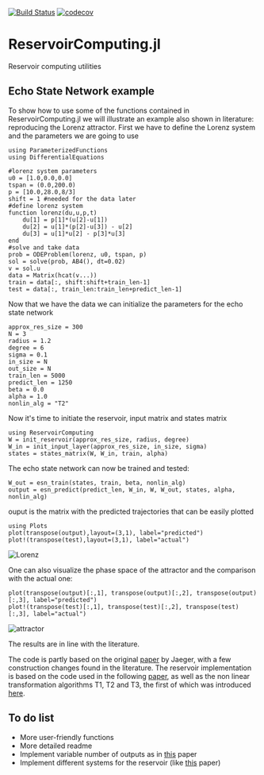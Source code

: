 [![Build Status](https://travis-ci.com/MartinuzziFrancesco/ReservoirComputing.jl.svg?branch=master)](https://travis-ci.com/MartinuzziFrancesco/ReservoirComputing.jl)
[![codecov](https://codecov.io/gh/MartinuzziFrancesco/ReservoirComputing.jl/branch/master/graph/badge.svg)](https://codecov.io/gh/MartinuzziFrancesco/ReservoirComputing.jl)

# ReservoirComputing.jl
Reservoir computing utilities
## Echo State Network example
To show how to use some of the functions contained in ReservoirComputing.jl we will illustrate an example also shown in literature: reproducing the Lorenz attractor.
First we have to define the Lorenz system and the parameters we are going to use

    using ParameterizedFunctions
    using DifferentialEquations
     
    #lorenz system parameters
    u0 = [1.0,0.0,0.0]                       
    tspan = (0.0,200.0)                      
    p = [10.0,28.0,8/3]
    shift = 1 #needed for the data later
    #define lorenz system 
    function lorenz(du,u,p,t)
        du[1] = p[1]*(u[2]-u[1])
        du[2] = u[1]*(p[2]-u[3]) - u[2]
        du[3] = u[1]*u[2] - p[3]*u[3]
    end
    #solve and take data
    prob = ODEProblem(lorenz, u0, tspan, p)  
    sol = solve(prob, AB4(), dt=0.02)   
    v = sol.u
    data = Matrix(hcat(v...))
    train = data[:, shift:shift+train_len-1]
    test = data[:, train_len:train_len+predict_len-1]
    
Now that we have the data we can initialize the parameters for the echo state network

    approx_res_size = 300
    N = 3
    radius = 1.2
    degree = 6
    sigma = 0.1
    in_size = N
    out_size = N
    train_len = 5000
    predict_len = 1250
    beta = 0.0
    alpha = 1.0
    nonlin_alg = "T2"

Now it's time to initiate the reservoir, input matrix and states matrix

    using ReservoirComputing
    W = init_reservoir(approx_res_size, radius, degree)
    W_in = init_input_layer(approx_res_size, in_size, sigma)
    states = states_matrix(W, W_in, train, alpha)
    
The echo state network can now be trained and tested:

    W_out = esn_train(states, train, beta, nonlin_alg)
    output = esn_predict(predict_len, W_in, W, W_out, states, alpha, nonlin_alg)
    
ouput is the matrix with the predicted trajectories that can be easily plotted 

    using Plots
    plot(transpose(output),layout=(3,1), label="predicted")
    plot!(transpose(test),layout=(3,1), label="actual")

![Lorenz](https://user-images.githubusercontent.com/10376688/72996946-dbaf3600-3dfb-11ea-8d5d-3a7356780b5e.png)

One can also visualize the phase space of the attractor and the comparison with the actual one:

    plot(transpose(output)[:,1], transpose(output)[:,2], transpose(output)[:,3], label="predicted")
    plot!(transpose(test)[:,1], transpose(test)[:,2], transpose(test)[:,3], label="actual")

![attractor](https://user-images.githubusercontent.com/10376688/72997095-1913c380-3dfc-11ea-9702-a9734a375b96.png)

The results are in line with the literature.

The code is partly based on the original [paper](http://www.scholarpedia.org/article/Echo_state_network) by Jaeger, with a few construction changes found in the literature. The reservoir implementation is based on the code used in the following [paper](https://arxiv.org/pdf/1906.08829.pdf), as well as the non linear transformation algorithms T1, T2 and T3, the first of which was introduced [here](https://www.researchgate.net/publication/322457145_Model-Free_Prediction_of_Large_Spatiotemporally_Chaotic_Systems_from_Data_A_Reservoir_Computing_Approach).


## To do list
* More user-friendly functions
* More detailed readme
* Implement variable number of outputs as in [this](https://aip.scitation.org/doi/10.1063/1.4979665) paper
* Implement different systems for the reservoir (like [this](https://arxiv.org/pdf/1410.0162.pdf) paper)
